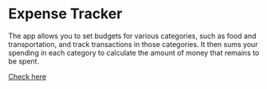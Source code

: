 # Expense Tracker 

The app allows you to set budgets for various categories, such as food and transportation, and track transactions in those categories. It then sums your spending in each category to calculate the amount of money that remains to be spent.

[Check here](https://expense-tracker-code.netlify.app/)